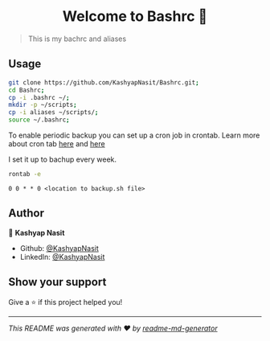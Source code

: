 <h1 align="center">Welcome to Bashrc 👋</h1>
<p>
</p>

> This is my bachrc and aliases

## Usage

```sh
git clone https://github.com/KashyapNasit/Bashrc.git;
cd Bashrc;
cp -i .bashrc ~/;
mkdir -p ~/scripts;
cp -i aliases ~/scripts/;
source ~/.bashrc;
```

To enable periodic backup you can set up a cron job in crontab.
Learn more about cron tab [here](https://opensource.com/article/17/11/how-use-cron-linux) and [here](https://crontab.guru/)

I set it up to bachup every week.
```sh
rontab -e
```
```text
0 0 * * 0 <location to backup.sh file>
```

## Author

👤 **Kashyap Nasit**

* Github: [@KashyapNasit](https://github.com/KashyapNasit)
* LinkedIn: [@KashyapNasit](https://linkedin.com/in/KashyapNasit)

## Show your support

Give a ⭐️ if this project helped you!

***
_This README was generated with ❤️ by [readme-md-generator](https://github.com/kefranabg/readme-md-generator)_
